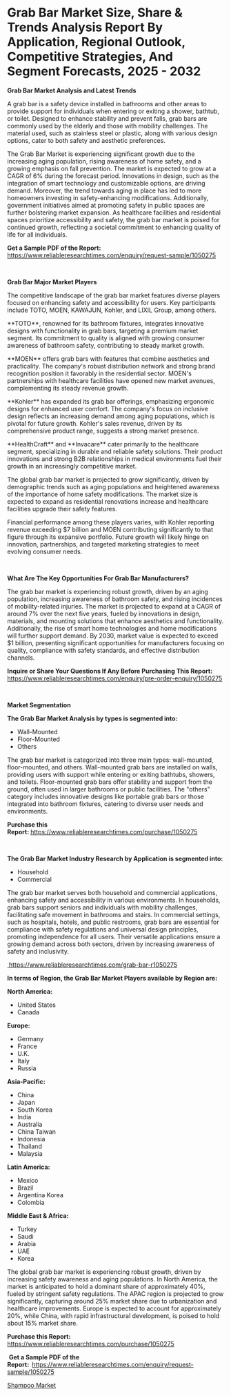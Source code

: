<p><h1>Grab Bar Market Size, Share & Trends Analysis Report By Application, Regional Outlook, Competitive Strategies, And Segment Forecasts, 2025 - 2032</h1></p><p><strong>Grab Bar Market Analysis and Latest Trends</strong></p>
<p><p>A grab bar is a safety device installed in bathrooms and other areas to provide support for individuals when entering or exiting a shower, bathtub, or toilet. Designed to enhance stability and prevent falls, grab bars are commonly used by the elderly and those with mobility challenges. The material used, such as stainless steel or plastic, along with various design options, cater to both safety and aesthetic preferences.</p><p>The Grab Bar Market is experiencing significant growth due to the increasing aging population, rising awareness of home safety, and a growing emphasis on fall prevention. The market is expected to grow at a CAGR of 6% during the forecast period. Innovations in design, such as the integration of smart technology and customizable options, are driving demand. Moreover, the trend towards aging in place has led to more homeowners investing in safety-enhancing modifications. Additionally, government initiatives aimed at promoting safety in public spaces are further bolstering market expansion. As healthcare facilities and residential spaces prioritize accessibility and safety, the grab bar market is poised for continued growth, reflecting a societal commitment to enhancing quality of life for all individuals.</p></p>
<p><strong>Get a Sample PDF of the Report:&nbsp;</strong> <a href="https://www.reliableresearchtimes.com/enquiry/request-sample/1050275?utm_campaign=2040&utm_medium=2&utm_source=Github&utm_content=ia&utm_term=08022025&utm_id=grab-bar">https://www.reliableresearchtimes.com/enquiry/request-sample/1050275</a></p>
<p>&nbsp;</p>
<p><strong>Grab Bar Major Market Players</strong></p>
<p><p>The competitive landscape of the grab bar market features diverse players focused on enhancing safety and accessibility for users. Key participants include TOTO, MOEN, KAWAJUN, Kohler, and LIXIL Group, among others.</p><p>**TOTO**, renowned for its bathroom fixtures, integrates innovative designs with functionality in grab bars, targeting a premium market segment. Its commitment to quality is aligned with growing consumer awareness of bathroom safety, contributing to steady market growth.</p><p>**MOEN** offers grab bars with features that combine aesthetics and practicality. The company's robust distribution network and strong brand recognition position it favorably in the residential sector. MOEN's partnerships with healthcare facilities have opened new market avenues, complementing its steady revenue growth.</p><p>**Kohler** has expanded its grab bar offerings, emphasizing ergonomic designs for enhanced user comfort. The company's focus on inclusive design reflects an increasing demand among aging populations, which is pivotal for future growth. Kohler's sales revenue, driven by its comprehensive product range, suggests a strong market presence.</p><p>**HealthCraft** and **Invacare** cater primarily to the healthcare segment, specializing in durable and reliable safety solutions. Their product innovations and strong B2B relationships in medical environments fuel their growth in an increasingly competitive market.</p><p>The global grab bar market is projected to grow significantly, driven by demographic trends such as aging populations and heightened awareness of the importance of home safety modifications. The market size is expected to expand as residential renovations increase and healthcare facilities upgrade their safety features. </p><p>Financial performance among these players varies, with Kohler reporting revenue exceeding $7 billion and MOEN contributing significantly to that figure through its expansive portfolio. Future growth will likely hinge on innovation, partnerships, and targeted marketing strategies to meet evolving consumer needs.</p></p>
<p>&nbsp;</p>
<p><strong>What Are The Key Opportunities For Grab Bar Manufacturers?</strong></p>
<p><p>The grab bar market is experiencing robust growth, driven by an aging population, increasing awareness of bathroom safety, and rising incidences of mobility-related injuries. The market is projected to expand at a CAGR of around 7% over the next five years, fueled by innovations in design, materials, and mounting solutions that enhance aesthetics and functionality. Additionally, the rise of smart home technologies and home modifications will further support demand. By 2030, market value is expected to exceed $1 billion, presenting significant opportunities for manufacturers focusing on quality, compliance with safety standards, and effective distribution channels.</p></p>
<p><strong>Inquire or Share Your Questions If Any Before Purchasing This Report:</strong> <a href="https://www.reliableresearchtimes.com/enquiry/pre-order-enquiry/1050275?utm_campaign=2040&utm_medium=2&utm_source=Github&utm_content=ia&utm_term=08022025&utm_id=grab-bar">https://www.reliableresearchtimes.com/enquiry/pre-order-enquiry/1050275</a></p>
<p>&nbsp;</p>
<p><strong>Market Segmentation</strong></p>
<p><strong>The Grab Bar Market Analysis by types is segmented into:</strong></p>
<p><ul><li>Wall-Mounted</li><li>Floor-Mounted</li><li>Others</li></ul></p>
<p><p>The grab bar market is categorized into three main types: wall-mounted, floor-mounted, and others. Wall-mounted grab bars are installed on walls, providing users with support while entering or exiting bathtubs, showers, and toilets. Floor-mounted grab bars offer stability and support from the ground, often used in larger bathrooms or public facilities. The "others" category includes innovative designs like portable grab bars or those integrated into bathroom fixtures, catering to diverse user needs and environments.</p></p>
<p><strong>Purchase this Report:&nbsp;</strong><a href="https://www.reliableresearchtimes.com/purchase/1050275?utm_campaign=2040&utm_medium=2&utm_source=Github&utm_content=ia&utm_term=08022025&utm_id=grab-bar">https://www.reliableresearchtimes.com/purchase/1050275</a></p>
<p>&nbsp;</p>
<p><strong>The Grab Bar Market Industry Research by Application is segmented into:</strong></p>
<p><ul><li>Household</li><li>Commercial</li></ul></p>
<p><p>The grab bar market serves both household and commercial applications, enhancing safety and accessibility in various environments. In households, grab bars support seniors and individuals with mobility challenges, facilitating safe movement in bathrooms and stairs. In commercial settings, such as hospitals, hotels, and public restrooms, grab bars are essential for compliance with safety regulations and universal design principles, promoting independence for all users. Their versatile applications ensure a growing demand across both sectors, driven by increasing awareness of safety and inclusivity.</p></p>
<p><a href="https://www.reliableresearchtimes.com/grab-bar-r1050275?utm_campaign=2040&utm_medium=2&utm_source=Github&utm_content=ia&utm_term=08022025&utm_id=grab-bar">&nbsp;https://www.reliableresearchtimes.com/grab-bar-r1050275</a></p>
<p><strong>In terms of Region, the Grab Bar Market Players available by Region are:</strong></p>
<p>
    <p> <strong> North America: </strong>
        <ul>
            <li>United States</li>
            <li>Canada</li>
        </ul>
        </p> 
    <p> <strong> Europe: </strong>
        <ul>
            <li>Germany</li>
            <li>France</li>
            <li>U.K.</li>
            <li>Italy</li>
            <li>Russia</li>
        </ul>
        </p> 
    <p> <strong> Asia-Pacific: </strong>
        <ul>
            <li>China</li>
            <li>Japan</li>
            <li>South Korea</li>
            <li>India</li>
            <li>Australia</li>
            <li>China Taiwan</li>
            <li>Indonesia</li>
            <li>Thailand</li>
            <li>Malaysia</li>
        </ul>
        </p> 
    <p> <strong> Latin America: </strong>
        <ul>
            <li>Mexico</li>
            <li>Brazil</li>
            <li>Argentina Korea</li>
            <li>Colombia</li>
        </ul>
        </p> 
    <p> <strong> Middle East & Africa: </strong>
        <ul>
            <li>Turkey</li>
            <li>Saudi</li>
            <li>Arabia</li>
            <li>UAE</li>
            <li>Korea</li>
        </ul>
    </p>
    </p>
<p><p>The global grab bar market is experiencing robust growth, driven by increasing safety awareness and aging populations. In North America, the market is anticipated to hold a dominant share of approximately 40%, fueled by stringent safety regulations. The APAC region is projected to grow significantly, capturing around 25% market share due to urbanization and healthcare improvements. Europe is expected to account for approximately 20%, while China, with rapid infrastructural development, is poised to hold about 15% market share.</p></p>
<p><strong>Purchase this Report: </strong><a href="https://www.reliableresearchtimes.com/purchase/1050275?utm_campaign=2040&utm_medium=2&utm_source=Github&utm_content=ia&utm_term=08022025&utm_id=grab-bar">https://www.reliableresearchtimes.com/purchase/1050275</a></p>
<p>&nbsp;<strong>Get a Sample PDF of the Report:&nbsp;&nbsp;</strong><a href="https://www.reliableresearchtimes.com/enquiry/request-sample/1050275?utm_campaign=2040&utm_medium=2&utm_source=Github&utm_content=ia&utm_term=08022025&utm_id=grab-bar">https://www.reliableresearchtimes.com/enquiry/request-sample/1050275</a></p>
<p><strong></strong></p>
<p><p><a href="https://github.com/MonroeBullock54/Market-Research-Report-List-1/blob/main/shampoo-market.md?utm_campaign=2040&utm_medium=2&utm_source=Github&utm_content=ia&utm_term=08022025&utm_id=grab-bar">Shampoo Market</a></p></p>